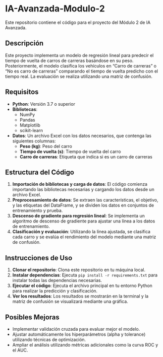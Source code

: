 # IA-Avanzada-Modulo-2

Este repositorio contiene el código para el proyecto del Módulo 2 de IA Avanzada.

## Descripción

Este proyecto implementa un modelo de regresión lineal para predecir el tiempo de vuelta de carros de carreras basándose en su peso. Posteriormente, el modelo clasifica los vehículos en “Carro de carreras” o “No es carro de carreras” comparando el tiempo de vuelta predicho con el tiempo real. La evaluación se realiza utilizando una matriz de confusión.

## Requisitos

- **Python**: Versión 3.7 o superior
- **Bibliotecas**:
  - NumPy
  - Pandas
  - Matplotlib
  - scikit-learn
- **Datos**: Un archivo Excel con los datos necesarios, que contenga las siguientes columnas:
  - **Peso (kg)**: Peso del carro
  - **Tiempo de vuelta (s)**: Tiempo de vuelta del carro
  - **Carro de carreras**: Etiqueta que indica si es un carro de carreras

## Estructura del Código

1. **Importación de bibliotecas y carga de datos**: El código comienza importando las bibliotecas necesarias y cargando los datos desde un archivo Excel.
2. **Preprocesamiento de datos**: Se extraen las características, el objetivo, y las etiquetas del DataFrame, y se dividen los datos en conjuntos de entrenamiento y prueba.
3. **Descenso de gradiente para regresión lineal**: Se implementa un algoritmo de descenso de gradiente para ajustar una línea a los datos de entrenamiento.
4. **Clasificación y evaluación**: Utilizando la línea ajustada, se clasifica cada carro y se evalúa el rendimiento del modelo mediante una matriz de confusión.

## Instrucciones de Uso

1. **Clonar el repositorio**: Clona este repositorio en tu máquina local.
2. **Instalar dependencias**: Ejecuta `pip install -r requirements.txt` para instalar todas las dependencias necesarias.
3. **Ejecutar el código**: Ejecuta el archivo principal en tu entorno Python para realizar la predicción y clasificación.
4. **Ver los resultados**: Los resultados se mostrarán en la terminal y la matriz de confusión se visualizará mediante una gráfica.

## Posibles Mejoras

- Implementar validación cruzada para evaluar mejor el modelo.
- Ajustar automáticamente los hiperparámetros (alpha y tolerance) utilizando técnicas de optimización.
- Ampliar el análisis utilizando métricas adicionales como la curva ROC y el AUC.

